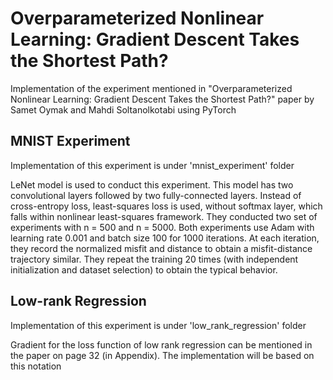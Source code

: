 # Overparameterized Nonlinear Learning: Gradient Descent Takes the Shortest Path?
Implementation of the experiment mentioned in "Overparameterized Nonlinear Learning: Gradient Descent Takes
the Shortest Path?" paper by Samet Oymak and Mahdi Soltanolkotabi using PyTorch

## MNIST Experiment
Implementation of this experiment is under 'mnist_experiment' folder

LeNet model is used to conduct this experiment. This model has two convolutional layers followed by two fully-connected layers. 
Instead of cross-entropy loss, least-squares loss is used, without softmax layer,
which falls within nonlinear least-squares framework. They conducted two set of
experiments with n = 500 and n = 5000. Both experiments use Adam with learning rate
0.001 and batch size 100 for 1000 iterations. At each iteration, they record the
normalized misfit and distance to obtain a misfit-distance trajectory similar. 
They repeat the training 20 times (with independent initialization 
and dataset selection) to obtain the typical behavior.

## Low-rank Regression
Implementation of this experiment is under 'low_rank_regression' folder

Gradient for the loss function of low rank regression can be mentioned in the paper on page 32 (in Appendix).
The implementation will be based on this notation 